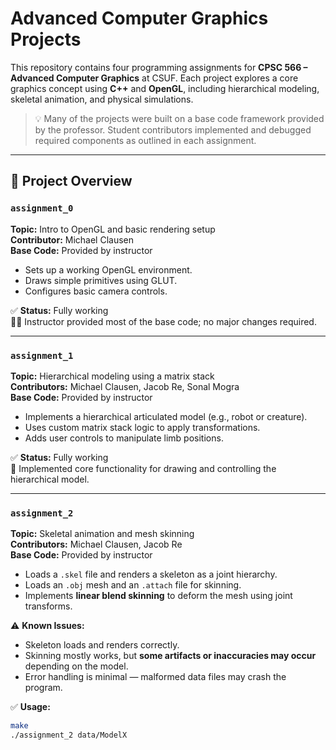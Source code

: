 # Advanced Computer Graphics Projects

This repository contains four programming assignments for **CPSC 566 – Advanced Computer Graphics** at CSUF. Each project explores a core graphics concept using **C++** and **OpenGL**, including hierarchical modeling, skeletal animation, and physical simulations.

> 💡 Many of the projects were built on a base code framework provided by the professor. Student contributors implemented and debugged required components as outlined in each assignment.

---

## 📁 Project Overview

### `assignment_0`

**Topic:** Intro to OpenGL and basic rendering setup  
**Contributor:** Michael Clausen  
**Base Code:** Provided by instructor

- Sets up a working OpenGL environment.
- Draws simple primitives using GLUT.
- Configures basic camera controls.

✅ **Status:** Fully working  
🧑‍🏫 Instructor provided most of the base code; no major changes required.

---

### `assignment_1`

**Topic:** Hierarchical modeling using a matrix stack  
**Contributors:** Michael Clausen, Jacob Re, Sonal Mogra  
**Base Code:** Provided by instructor

- Implements a hierarchical articulated model (e.g., robot or creature).
- Uses custom matrix stack logic to apply transformations.
- Adds user controls to manipulate limb positions.

✅ **Status:** Fully working  
🔧 Implemented core functionality for drawing and controlling the hierarchical model.

---

### `assignment_2`

**Topic:** Skeletal animation and mesh skinning  
**Contributors:** Michael Clausen, Jacob Re  
**Base Code:** Provided by instructor

- Loads a `.skel` file and renders a skeleton as a joint hierarchy.
- Loads an `.obj` mesh and an `.attach` file for skinning.
- Implements **linear blend skinning** to deform the mesh using joint transforms.

⚠️ **Known Issues:**
- Skeleton loads and renders correctly.
- Skinning mostly works, but **some artifacts or inaccuracies may occur** depending on the model.
- Error handling is minimal — malformed data files may crash the program.

✅ **Usage:**
```bash
make
./assignment_2 data/ModelX
